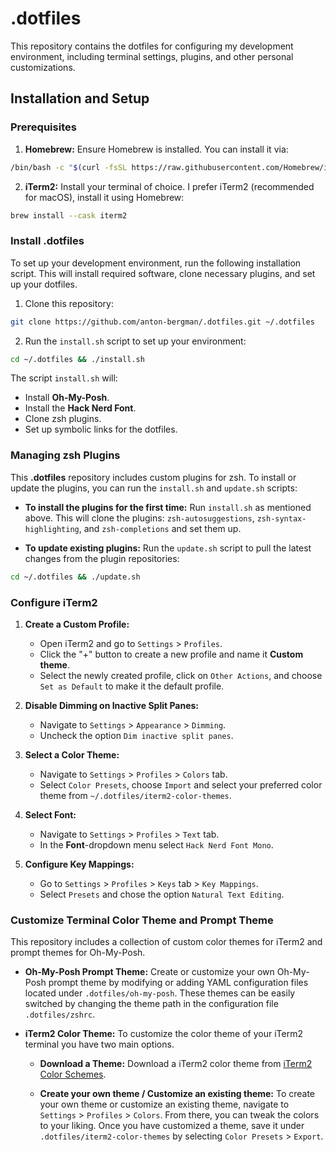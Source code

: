# .dotfiles

This repository contains the dotfiles for configuring my development environment, including terminal settings, plugins, and other personal customizations.

## Installation and Setup

### Prerequisites

1. **Homebrew:** Ensure Homebrew is installed. You can install it via:

```bash
/bin/bash -c "$(curl -fsSL https://raw.githubusercontent.com/Homebrew/install/HEAD/install.sh)"
```

2. **iTerm2:** Install your terminal of choice. I prefer iTerm2 (recommended for macOS), install it using Homebrew:

```bash
brew install --cask iterm2
```

### Install .dotfiles

To set up your development environment, run the following installation script. This will install required software, clone necessary plugins, and set up your dotfiles.

1. Clone this repository:

```bash
git clone https://github.com/anton-bergman/.dotfiles.git ~/.dotfiles
```

2. Run the `install.sh` script to set up your environment:

```bash
cd ~/.dotfiles && ./install.sh
```

The script `install.sh` will:

- Install **Oh-My-Posh**.
- Install the **Hack Nerd Font**.
- Clone zsh plugins.
- Set up symbolic links for the dotfiles.

### Managing zsh Plugins

This **.dotfiles** repository includes custom plugins for zsh. To install or update the plugins, you can run the `install.sh` and `update.sh` scripts:

- **To install the plugins for the first time:** Run `install.sh` as mentioned above. This will clone the plugins: `zsh-autosuggestions`, `zsh-syntax-highlighting`, and `zsh-completions` and set them up.

- **To update existing plugins:** Run the `update.sh` script to pull the latest changes from the plugin repositories:

```bash
cd ~/.dotfiles && ./update.sh
```

### Configure iTerm2

1. **Create a Custom Profile:**

   - Open iTerm2 and go to `Settings` > `Profiles`.
   - Click the "+" button to create a new profile and name it **Custom theme**.
   - Select the newly created profile, click on `Other Actions`, and choose `Set as Default` to make it the default profile.

2. **Disable Dimming on Inactive Split Panes:**

   - Navigate to `Settings` > `Appearance` > `Dimming`.
   - Uncheck the option `Dim inactive split panes`.

3. **Select a Color Theme:**

   - Navigate to `Settings` > `Profiles` > `Colors` tab.
   - Select `Color Presets`, choose `Import` and select your preferred color theme from `~/.dotfiles/iterm2-color-themes`.

4. **Select Font:**

   - Navigate to `Settings` > `Profiles` > `Text` tab.
   - In the **Font**-dropdown menu select `Hack Nerd Font Mono`.

5. **Configure Key Mappings:**

   - Go to `Settings` > `Profiles` > `Keys` tab > `Key Mappings`.
   - Select `Presets` and chose the option `Natural Text Editing`.

### Customize Terminal Color Theme and Prompt Theme

This repository includes a collection of custom color themes for iTerm2 and prompt themes for Oh-My-Posh.

- **Oh-My-Posh Prompt Theme:** Create or customize your own Oh-My-Posh prompt theme by modifying or adding YAML configuration files located under `.dotfiles/oh-my-posh`. These themes can be easily switched by changing the theme path in the configuration file `.dotfiles/zshrc`.

- **iTerm2 Color Theme:** To customize the color theme of your iTerm2 terminal you have two main options.

  - **Download a Theme:** Download a iTerm2 color theme from [iTerm2 Color Schemes](https://iterm2colorschemes.com/).

  - **Create your own theme / Customize an existing theme:** To create your own theme or customize an existing theme, navigate to `Settings` > `Profiles` > `Colors`. From there, you can tweak the colors to your liking. Once you have customized a theme, save it under `.dotfiles/iterm2-color-themes` by selecting `Color Presets` > `Export`.
